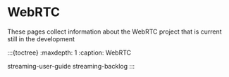 # WebRTC
These pages collect information about the WebRTC project that is current still in the development

:::{toctree}
:maxdepth: 1
:caption: WebRTC

streaming-user-guide
streaming-backlog
:::
